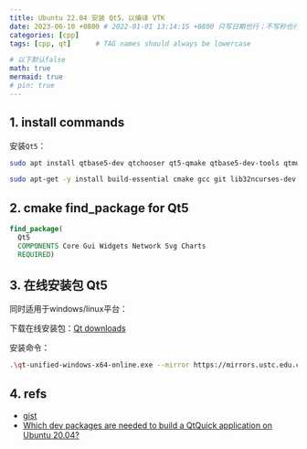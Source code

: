 ```yaml
---
title: Ubuntu 22.04 安装 Qt5，以编译 VTK
date: 2023-06-10 +0800 # 2022-01-01 13:14:15 +0800 只写日期也行；不写秒也行；这样也行 2022-03-09T00:55:42+08:00
categories: [cpp]
tags: [cpp, qt]      # TAG names should always be lowercase

# 以下默认false
math: true
mermaid: true
# pin: true
---
```


## 1. install commands ##

安装`Qt5`：

```bash
sudo apt install qtbase5-dev qtchooser qt5-qmake qtbase5-dev-tools qtmultimedia5-dev qttools5-dev qttools5-dev-tools qtcreator libqt5svg5-dev libqt5charts5 libqt5charts5-dev qtdeclarative5-dev
```

```bash
sudo apt-get -y install build-essential cmake gcc git lib32ncurses-dev lib32z1 libfox-1.6-dev libsdl1.2-dev software-properties-common wget zip python3-pip-whl python3-pil libgtest-dev python3-pip python3-tk python3-setuptools clang-14 python3-clang-14 libusb-1.0-0-dev stlink-tools openocd npm pv libncurses5:i386 libpython2.7:i386 libclang-14-dev python-is-python3
```

## 2. cmake find_package for Qt5 ##

```cmake
find_package(
  Qt5
  COMPONENTS Core Gui Widgets Network Svg Charts
  REQUIRED)
```

## 3. 在线安装包 Qt5 ##

同时适用于windows/linux平台：

下载在线安装包：[Qt downloads](https://download.qt.io/official_releases/online_installers/)

安装命令：

```bash
.\qt-unified-windows-x64-online.exe --mirror https://mirrors.ustc.edu.cn/qtproject
```

## 4. refs ##

* [gist](https://gist.githubusercontent.com/simos/8de45464687d87407041e4c2d2f69500/raw/4530829479584f290a91020a75c4f6e360492704/setup_buildenv_ubuntu22.04.sh)
* [Which dev packages are needed to build a QtQuick application on Ubuntu 20.04?](https://stackoverflow.com/questions/64882226/which-dev-packages-are-needed-to-build-a-qtquick-application-on-ubuntu-20-04)